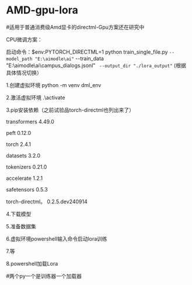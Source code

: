 # AMD-gpu-lora
#适用于普通消费级Amd显卡的directml-Gpu方案还在研究中

CPU微调方案：

启动命令：$env:PYTORCH_DIRECTML=1
python train_single_file.py `
  --model_path "E:\aimodle\ai" `
  --train_data "E:\aimodle\ai\campus_dialogs.jsonl" `
  --output_dir "./lora_output"`
(根据具体情况切换）


1.创建虚拟环境
python -m venv dml_env

2.激活虚拟环境
.\activate

3.pip安装依赖（之前试验品torch-directml也列出来了）

transformers	         4.49.0  

peft	                 0.12.0  

torch	                 2.4.1  

datasets	             3.2.0  

tokenizers	           0.21.0  

accelerate	           1.2.1  

safetensors	           0.5.3  

torch-directml。        0.2.5.dev240914


4.下载模型

5.准备数据集

6.虚拟环境powershell输入命令启动lora训练

7.等

8.powershell加载Lora


#两个py一个是训练器一个加载器

